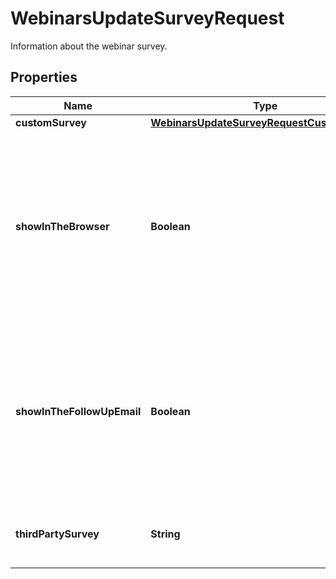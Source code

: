 

# WebinarsUpdateSurveyRequest

Information about the webinar survey.

## Properties

| Name | Type | Description | Notes |
|------------ | ------------- | ------------- | -------------|
|**customSurvey** | [**WebinarsUpdateSurveyRequestCustomSurvey**](WebinarsUpdateSurveyRequestCustomSurvey.md) |  |  [optional] |
|**showInTheBrowser** | **Boolean** | Whether the **Show in the browser when the webinar ends** option is enabled.  * &#x60;true&#x60; - Enabled.  * &#x60;false&#x60; - Disabled.    This value defaults to &#x60;true&#x60;. |  [optional] |
|**showInTheFollowUpEmail** | **Boolean** | Whether the **Show the link on the follow-up email** option is enabled.  * &#x60;true&#x60; - Enabled.  * &#x60;false&#x60; - Disabled.    This value defaults to &#x60;false&#x60;. |  [optional] |
|**thirdPartySurvey** | **String** | The link to the third party webinar survey. |  [optional] |




